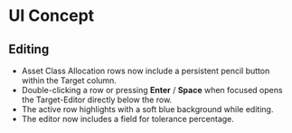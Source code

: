 # UI Concept

## Editing

- Asset Class Allocation rows now include a persistent pencil button within the Target column.
- Double-clicking a row or pressing **Enter** / **Space** when focused opens the Target-Editor directly below the row.
- The active row highlights with a soft blue background while editing.
- The editor now includes a field for tolerance percentage.
